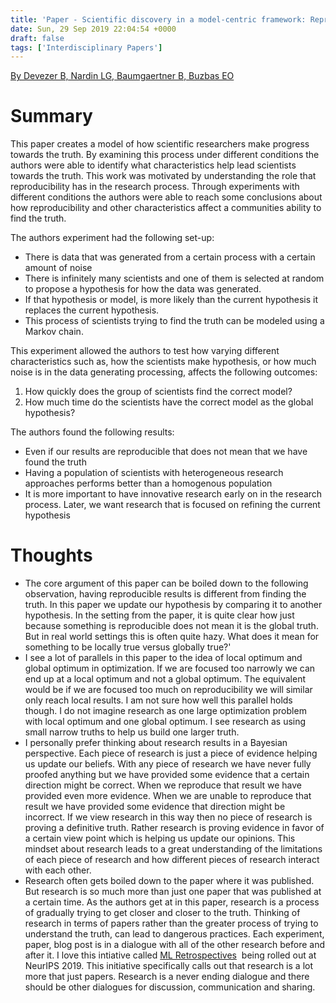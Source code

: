 ```yaml
---
title: 'Paper - Scientific discovery in a model-centric framework: Reproducibility, innovation, and epistemic diversity'
date: Sun, 29 Sep 2019 22:04:54 +0000
draft: false
tags: ['Interdisciplinary Papers']
---
```


[By Devezer B, Nardin LG, Baumgaertner B, Buzbas EO](https://journals.plos.org/plosone/article?id=10.1371/journal.pone.0216125)

Summary 
========

This paper creates a model of how scientific researchers make progress towards the truth. By examining this process under different conditions the authors were able to identify what characteristics help lead scientists towards the truth. This work was motivated by understanding the role that reproducibility has in the research process. Through experiments with different conditions the authors were able to reach some conclusions about how reproducibility and other characteristics affect a communities ability to find the truth. 

The authors experiment had the following set-up: 

*   There is data that was generated from a certain process with a certain amount of noise 
*   There is infinitely many scientists and one of them is selected at random to propose a hypothesis for how the data was generated. 
*   If that hypothesis or model, is more likely than the current hypothesis it replaces the current hypothesis. 
*   This process of scientists trying to find the truth can be modeled using a Markov chain.

This experiment allowed the authors to test how varying different characteristics such as, how the scientists make hypothesis, or how much noise is in the data generating processing, affects the following outcomes: 

1.  How quickly does the group of scientists find the correct model? 
2.  How much time do the scientists have the correct model as the global hypothesis?

The authors found the following results: 

*   Even if our results are reproducible that does not mean that we have found the truth 
*   Having a population of scientists with heterogeneous research approaches performs better than a homogenous population 
*   It is more important to have innovative research early on in the research process. Later, we want research that is focused on refining the current hypothesis

Thoughts
========

*   The core argument of this paper can be boiled down to the following observation, having reproducible results is different from finding the truth. In this paper we update our hypothesis by comparing it to another hypothesis. In the setting from the paper, it is quite clear how just because something is reproducible does not mean it is the global truth. But in real world settings this is often quite hazy. What does it mean for something to be locally true versus globally true?'
*   I see a lot of parallels in this paper to the idea of local optimum and global optimum in optimization. If we are focused too narrowly we can end up at a local optimum and not a global optimum. The equivalent would be if we are focused too much on reproducibility we will similar only reach local results. I am not sure how well this parallel holds though. I do not imagine research as one large optimization problem with local optimum and one global optimum. I see research as using small narrow truths to help us build one larger truth.
*   I personally prefer thinking about research results in a Bayesian perspective. Each piece of research is just a piece of evidence helping us update our beliefs. With any piece of research we have never fully proofed anything but we have provided some evidence that a certain direction might be correct. When we reproduce that result we have provided even more evidence. When we are unable to reproduce that result we have provided some evidence that direction might be incorrect. If we view research in this way then no piece of research is proving a definitive truth. Rather research is proving evidence in favor of a certain view point which is helping us update our opinions. This mindset about research leads to a great understanding of the limitations of each piece of research and how different pieces of research interact with each other.  
*   Research often gets boiled down to the paper where it was published. But research is so much more than just one paper that was published at a certain time. As the authors get at in this paper, research is a process of gradually trying to get closer and closer to the truth. Thinking of research in terms of papers rather than the greater process of trying to understand the truth, can lead to dangerous practices. Each experiment, paper, blog post is in a dialogue with all of the other research before and after it. I love this intiative called [ML Retrospectives](https://thegradient.pub/introducing-retrospectives/)  being rolled out at NeurIPS 2019. This initiative specifically calls out that research is a lot more that just papers. Research is a never ending dialogue and there should be other dialogues for discussion, communication and sharing.